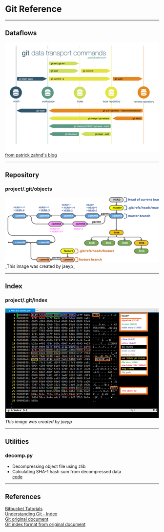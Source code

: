 # Git Reference

---

## Dataflows
![](./git.dataflows.png)
[from patrick zahnd's blog](https://www.patrickzahnd.ch/blog.html)

---

## Repository
### project/.git/objects
<img src="./git.repository.svg" alt="git repository objects" width="1000"/>  
_This image was created by jaeyp_  

---

## Index
### project/.git/index
![](./git.index.format.png)  
_This image was created by jaeyp_  

---

## Utilities
### decomp.py
* Decompressing object file using zlib  
* Calculating SHA-1 hash sum from decompressed data  
[code](./decomp.py)  

---

## References
[Bitbucket Tutorials](https://www.atlassian.com/git/tutorials/learn-git-with-bitbucket-cloud)  
[Understanding Git - Index](https://hackernoon.com/understanding-git-index-4821a0765cf)  
[Git original document](https://github.com/git/git/tree/master/Documentation)  
[Git index format from original document](https://github.com/git/git/blob/master/Documentation/technical/index-format.txt)  

